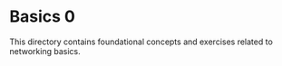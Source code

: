 # Basics 0

This directory contains foundational concepts and exercises related to networking basics.